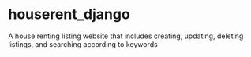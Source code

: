 # houserent_django
A house renting listing website that includes creating, updating, deleting listings, and searching according to keywords 
